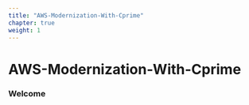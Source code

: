 ```yaml
---
title: "AWS-Modernization-With-Cprime"
chapter: true
weight: 1
---
```


# AWS-Modernization-With-Cprime

### Welcome
